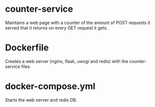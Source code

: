 # counter-service
Maintains a web page with a counter of the amount of POST requests it served that it returns on every GET request it gets.

# Dockerfile
Creates a web server (nginx, flask, uwsgi and redis) with the counter-service files.

# docker-compose.yml
Starts the web server and redis DB.
